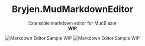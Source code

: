 <div align="center">
    <p align="center">
        <h1 align="center">Bryjen.MudMarkdownEditor</h1>
        Extensible markdown editor for MudBlazor
        <br>
        <b>WIP</b>
        <br>
    </p>
        <img src="https://github.com/user-attachments/assets/06d7ed0e-884d-4d1c-884b-e335d20c60f6" alt="Markdown Editor Sample WIP" />
        <img src="https://github.com/user-attachments/assets/1fee9baf-0897-4fa8-9447-70ef05bca8d4" alt="Markdown Editor Sample WIP" />
</div>
